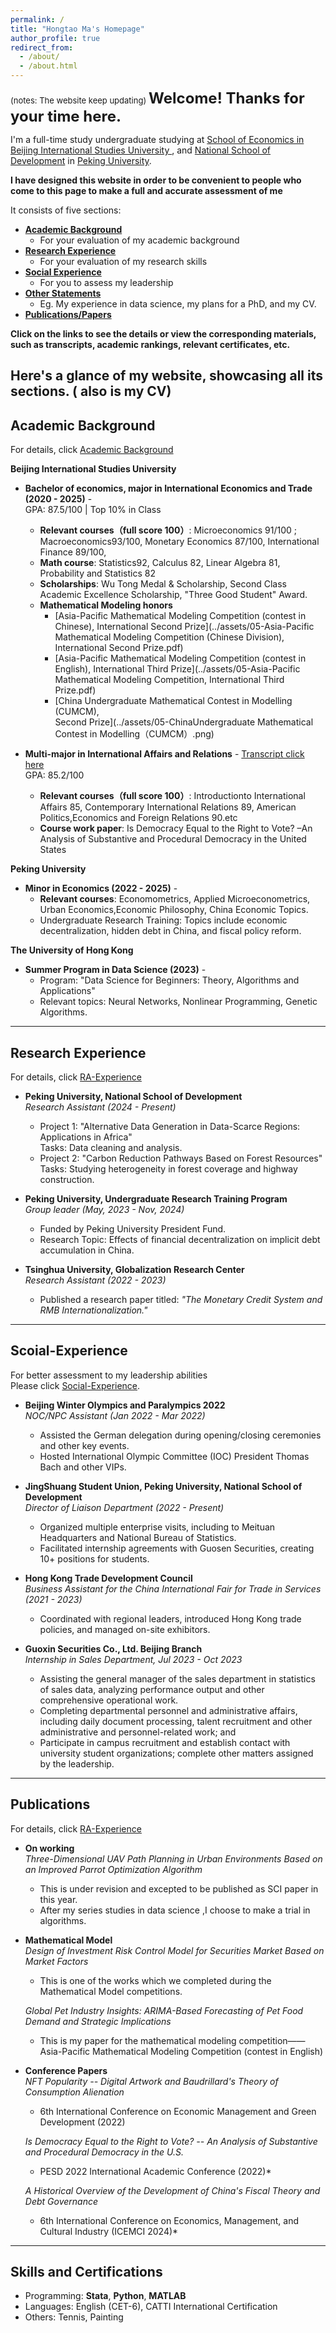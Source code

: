 ```yaml
---
permalink: /
title: "Hongtao Ma's Homepage"
author_profile: true
redirect_from: 
  - /about/
  - /about.html
---
```

<font size=2>(notes: The website keep updating)</font>
__<font size=5>Welcome! Thanks for your time here.</font>__

I'm a full-time study undergraduate studying at [School of Economics in Beijing International Studies University ](https://en.bisu.edu.cn/), and [National School of Development](https://en.nsd.pku.edu.cn/) in [Peking University](https://www.pku.edu.cn/). 

__I have designed this website in order to be convenient to people who come to this page to make a full and accurate assessment of me__

It consists of five sections:
 - __[Academic Background](https://hongtao021022.github.io/markdown/)__
   - For your evaluation of my academic background
 - __[Research Experience](https://hongtao021022.github.io/talks/)__
   - For your evaluation of my research skills
 - __[Social Experience](https://hongtao021022.github.io/portfolio/)__
   - For you to assess my leadership
 - __[Other Statements](https://hongtao021022.github.io/teaching/)__
   - Eg. My experience in data science, my plans for a PhD, and my CV.
 - __[Publications/Papers](https://hongtao021022.github.io/publications/)__

__Click on the links to see the details or view the corresponding materials, such as transcripts, academic rankings, relevant certificates, etc.__

Here's a glance of my website, showcasing all its sections. ( also is my CV)
---

## Academic Background
For details, click [Academic Background](https://hongtao021022.github.io/markdown/)

**Beijing International Studies University**  
  - __Bachelor of economics, major in International Economics and Trade (2020 - 2025)__ -   
  GPA: 87.5/100 | Top 10% in Class  
     - __Relevant courses（full score 100）__: Microeconomics 91/100 ; Macroeconomics93/100, Monetary Economics 87/100, International Finance 89/100,   
     - __Math course__: Statistics92, Calculus 82, Linear Algebra 81, Probability and Statistics 82 
     - __Scholarships__: Wu Tong Medal & Scholarship, Second Class Academic Excellence Scholarship, "Three Good Student" Award.
     - __Mathematical Modeling honors__ 
        - [Asia-Pacific Mathematical Modeling Competition (contest in Chinese), International Second Prize](../assets/05-Asia-Pacific Mathematical Modeling Competition (Chinese Division), International Second Prize.pdf)
        - [Asia-Pacific Mathematical Modeling Competition (contest in English), International Third Prize](../assets/05-Asia-Pacific Mathematical Modeling Competition, International Third Prize.pdf)
        - [China Undergraduate Mathematical Contest in Modelling (CUMCM),<br/> Second Prize](../assets/05-ChinaUndergraduate Mathematical Contest in Modelling（CUMCM）.png)

  - __Multi-major in International Affairs and Relations__ -
  [Transcript click here](../files/04-BISU-Multi-major-transcript.pdf)
  <br/>GPA: 85.2/100 
      - __Relevant courses（full score 100）__: Introductionto International Affairs 85, Contemporary International Relations 89, American Politics,Economics and Foreign Relations 90.etc
      - __Course work paper__: Is Democracy Equal to the Right to Vote? –An Analysis of Substantive and Procedural Democracy in the United States



**Peking University**  
  - __Minor in Economics (2022 - 2025)__ -   
     - __Relevant courses__: Economometrics, Applied Microeconometrics, Urban Economics,Economic Philosophy, China Economic Topics.  
     - Undergraduate Research Training: Topics include economic decentralization, hidden debt in China, and fiscal policy reform.  

**The University of Hong Kong**  
  - __Summer Program in Data Science (2023)__ -   
     - Program: "Data Science for Beginners: Theory, Algorithms and Applications"  
     - Relevant topics: Neural Networks, Nonlinear Programming, Genetic Algorithms.

---

## Research Experience
For details, click [RA-Experience](https://hongtao021022.github.io/talks/)

- **Peking University, National School of Development**  
  *Research Assistant (2024 - Present)*  
  - Project 1: "Alternative Data Generation in Data-Scarce Regions: Applications in Africa"  
    Tasks: Data cleaning and analysis.  
  - Project 2: "Carbon Reduction Pathways Based on Forest Resources"  
    Tasks: Studying heterogeneity in forest coverage and highway construction.

- **Peking University, Undergraduate Research Training Program**  
  *Group leader (May, 2023 - Nov, 2024)*  
  - Funded by Peking University President Fund.  
  - Research Topic: Effects of financial decentralization on implicit debt accumulation in China.  

- **Tsinghua University, Globalization Research Center**  
  *Research Assistant (2022 - 2023)*  
  - Published a research paper titled: *"The Monetary Credit System and RMB Internationalization."*  

---

## Scoial-Experience
For better assessment to my leadership abilities<br/>
Please click [Social-Experience](https://hongtao021022.github.io/portfolio/).

- **Beijing Winter Olympics and Paralympics 2022**  
  *NOC/NPC Assistant (Jan 2022 - Mar 2022)*  
  - Assisted the German delegation during opening/closing ceremonies and other key events.  
  - Hosted International Olympic Committee (IOC) President Thomas Bach and other VIPs.

- **JingShuang Student Union, Peking University, National School of Development**  
  *Director of Liaison Department (2022 - Present)*  
  - Organized multiple enterprise visits, including to Meituan Headquarters and National Bureau of Statistics.  
  - Facilitated internship agreements with Guosen Securities, creating 10+ positions for students.

- **Hong Kong Trade Development Council**  
  *Business Assistant for the China International Fair for Trade in Services (2021 - 2023)*  
  - Coordinated with regional leaders, introduced Hong Kong trade policies, and managed on-site exhibitors.

- **Guoxin Securities Co., Ltd. Beijing Branch**<br/>
  *Internship in Sales Department, Jul 2023 - Oct 2023*
   - Assisting the general manager of the sales department in statistics of sales data, analyzing performance output and other comprehensive operational work.
   - Completing departmental personnel and administrative affairs, including daily document processing, talent recruitment and other administrative and personnel-related work; and
   - Participate in campus recruitment and establish contact with university student organizations; complete other matters assigned by the leadership.

---

## Publications
For details, click [RA-Experience](https://hongtao021022.github.io/publications/)
- **On working**  
  *Three-Dimensional UAV Path Planning in Urban Environments Based on an Improved Parrot Optimization Algorithm*  
    - This is under revision and excepted to be published as SCI paper in this year.  
    - After my series studies in data science ,I choose to make a trial in algorithms.

- **Mathematical Model**  
  *Design of Investment Risk Control Model for Securities Market Based on Market Factors*  
    - This is one of the works which we completed during the Mathematical Model competitions.  

  *Global Pet Industry Insights: ARIMA-Based Forecasting of Pet Food Demand and Strategic Implications*
    - This is my paper for the mathematical modeling competition——Asia-Pacific Mathematical Modeling Competition (contest in English)

- **Conference Papers**  
  *NFT Popularity -- Digital Artwork and Baudrillard's Theory of Consumption Alienation*  
     - 6th International Conference on Economic Management and Green Development (2022)  

  *Is Democracy Equal to the Right to Vote? -- An Analysis of Substantive and Procedural Democracy in the U.S.*  
   - PESD 2022 International Academic Conference (2022)*  

  *A Historical Overview of the Development of China's Fiscal Theory and Debt Governance*  
     - 6th International Conference on Economics, Management, and Cultural Industry (ICEMCI 2024)*  

---

## Skills and Certifications

- Programming: **Stata**, **Python**, **MATLAB**  
- Languages: English (CET-6), CATTI International Certification  
- Others: Tennis, Painting  


